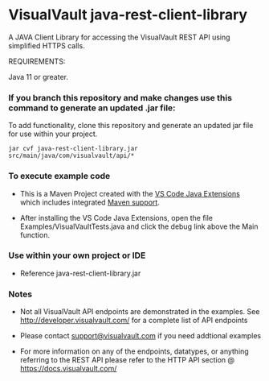 # VisualVault java-rest-client-library

A JAVA Client Library for accessing the VisualVault REST API using simplified HTTPS calls.

REQUIREMENTS:

Java 11 or greater.

### If you branch this repository and make changes use this command to generate an updated .jar file: 

To add functionality, clone this repository and generate an updated jar file for use within your project.

~~~ 
jar cvf java-rest-client-library.jar src/main/java/com/visualvault/api/* 
~~~

### To execute example code

* This is a Maven Project created with the [VS Code Java Extensions](https://marketplace.visualstudio.com/items?itemName=vscjava.vscode-java-pack) which includes integrated [Maven support](https://code.visualstudio.com/docs/java/java-build).

* After installing the VS Code Java Extensions, open the file Examples/VisualVaultTests.java and click the debug link above the Main function.

### Use within your own project or IDE

* Reference java-rest-client-library.jar

### Notes


* Not all VisualVault API endpoints are demonstrated in the examples.  See http://developer.visualvault.com/ for a complete list of API endpoints

* Please contact support@visualvault.com if you need addtional examples

* For more information on any of the endpoints, datatypes, or anything referring to the REST API please refer to the 
HTTP API section @ https://docs.visualvault.com/
